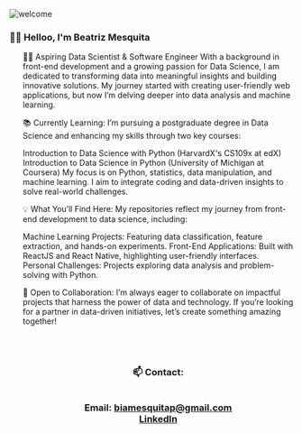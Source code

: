 <div aling="center"> 
  
  
  ![welcome]((https://media0.giphy.com/media/v1.Y2lkPTc5MGI3NjExbGlhcmY1eXd6Y2xsbXQ2MTA2aDltaW54c2kwZzdneWp2Z3NoZmM4aiZlcD12MV9pbnRlcm5hbF9naWZfYnlfaWQmY3Q9Zw/i4jKn7itdV2Tvjzj6Y/giphy.webp)
)
 </div>


<h3 aling="center"> 
  👩🏻 Helloo, I'm Beatriz Mesquita
</h3>
 
 
<ul>
  
👩‍💻 Aspiring Data Scientist & Software Engineer
With a background in front-end development and a growing passion for Data Science, I am dedicated to transforming data into meaningful insights and building innovative solutions. My journey started with creating user-friendly web applications, but now I’m delving deeper into data analysis and machine learning.

📚 Currently Learning:
I’m pursuing a postgraduate degree in Data Science and enhancing my skills through two key courses:

Introduction to Data Science with Python (HarvardX's CS109x at edX)
Introduction to Data Science in Python (University of Michigan at Coursera)
My focus is on Python, statistics, data manipulation, and machine learning. I aim to integrate coding and data-driven insights to solve real-world challenges.

💡 What You’ll Find Here:
My repositories reflect my journey from front-end development to data science, including:

Machine Learning Projects: Featuring data classification, feature extraction, and hands-on experiments.
Front-End Applications: Built with ReactJS and React Native, highlighting user-friendly interfaces.
Personal Challenges: Projects exploring data analysis and problem-solving with Python.

🌱 Open to Collaboration:
I’m always eager to collaborate on impactful projects that harness the power of data and technology. If you’re looking for a partner in data-driven initiatives, let’s create something amazing together!

</br> </br>

<h3 align="center"> 
  📫 Contact: </br></br>
  
   Email: biamesquitap@gmail.com </br>
  [LinkedIn](https://www.linkedin.com/in/beatriz-ponte/) 
</h3>
